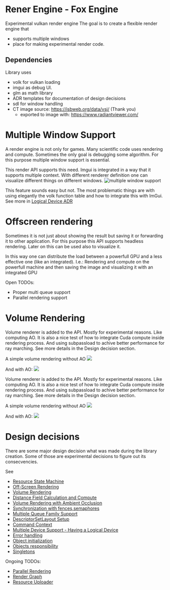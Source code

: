 # Rener Engine - Fox Engine
Experimental vulkan render engine
The goal is to create a flexible render engine that 
 - supports multiple windows
 - place for making experimental render code.

## Dependencies
Library uses 
 - volk for vulkan loading
 - imgui as debug UI.
 - glm as math library
 - ADR templates for documentation of design decisions
 - sdl for window handling
 - CT image source: https://isbweb.org/data/vsj/ (Thank you)
   - exported to image with: https://www.radiantviewer.com/

# Multiple Window Support

A render engine is not only for games. Many scientific code uses rendering and compute. Sometimes the only goal is debugging some algorithm. For this purpose multiple window support is essential. 

This render API supports this need. Imgui is integrated in a way that it supports multiple context. With different renderer definition one can visualize different things on different windows.
![multiple window support](./render_engine/documentation/images/multi_window.png)

This feature sounds easy but not. The most problematic things are with using elegantly the volk function table and how to integrate this with ImGui. See more in [Logical Device ADR](./render_engine/documentation/logical_device.md)

# Offscreen rendering

Sometimes it is not just about showing the result but saving it or forwarding it to other application. For this purpose this API supports headless rendering. Later on this can be used also to visualize it. 

In this way one can distribute the load between a powerfull GPU and a less effective one (like an integrated). I.e.: Rendering and compute on the powerfull machine and then saving the image and visualizing it with an integrated GPU

Open TODOs:
- Proper multi queue support
- Parallel rendering support

# Volume Rendering

Volume renderer is added to the API. Mostly for experimental reasons. Like computing AO.
It is also a nice test of how to integrate Cuda compute inside rendering process. And using subpassload to achive better performance for ray marching. See more details in the Design decision section.

A simple volume rendering without AO
![](./render_engine/documentation/images/volume_rendering_ao.png)

And with AO:
![](./render_engine/documentation/images/volume_rendering_no_ao.png)



Volume renderer is added to the API. Mostly for experimental reasons. Like computing AO.
It is also a nice test of how to integrate Cuda compute inside rendering process. And using subpassload to achive better performance for ray marching. See more details in the Design decision section.

A simple volume rendering without AO
![](./render_engine/documentation/images/volume_rendering_ao.png)

And with AO:
![](./render_engine/documentation/images/volume_rendering_no_ao.png)

 # Design decisions

There are some major design decision what was made during the library creation. Some of those are experimental decisions to figure out
its consecvencies. 

See 
 - [Resource State Machine](render_engine/documentation/resource-state-machine.md)
 - [Off-Screen Rendering](render_engine/documentation/offscreen-rendering.md)
 - [Volume Rendering](render_engine/documentation/volume-rendering.md)
 - [Distance Field Calculation and Compute](render_engine/documentation/distance-field-calculation.md)
 - [Volume Rendering with Ambient Occlusion](render_engine/documentation/volume-rendering_ao.md)
 - [Synchronization with fences,semaphores](render_engine/documentation/synchronization-primitives.md)
 - [Multiple Queue Family Support](render_engine/documentation/multiple_queue_family_support.md)
 - [DescriptorSetLayout Setup](render_engine/documentation/descriptor-set-layout-setup.md)
 - [Command Context](render_engine/documentation/command_context.md)
 - [Multiple Device Support - Having a Logical Device](render_engine/documentation/logical_device.md)
 - [Error handling](render_engine/documentation/handling-errors.md)
 - [Object initialization](render_engine/documentation/object-initializations.md)
 - [Objects responsibility](render_engine/documentation/objects-responsibility.md)
 - [Singletons](render_engine/documentation/singletons.md)

Ongoing TODOs:
 - [Parallel Rendering](render_engine/documentation/todo/parallel_rendering.md)
 - [Render Graph](render_engine/documentation/todo/render_graph.md)
 - [Resource Uploader](render_engine/documentation/todo/resource_uploader.md.md)